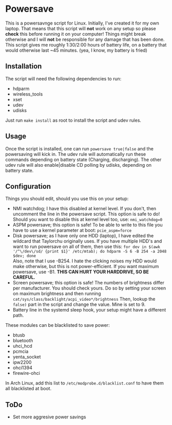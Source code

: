 Powersave
=========

This is a powersavnge script for Linux. Initially, I've created it for my own laptop. That means that this script will **not** work on any setup so please **check** this before running it on your computer! Things might break otherwise and I will **not** be responsible for any damage that has been done. This script gives me roughly 1:30/2:00 hours of battery life, on a battery that would otherwise last ~45 minutes. (yea, I know, my battery is fried)

Installation
------------

The script will need the following dependencies to run:
* hdparm
* wireless_tools
* xset
* udev
* udisks

Just run `make install` as root to install the script and udev rules.

Usage
-----

Once the script is installed, one can run `powersave true|false` and the powersaving will kick in. The udev rule will automatically run these commands depending on battery state (Charging, discharging). The other udev rule will also enable|disable CD polling by udisks, depending on battery state.

Configuration
-------------

Things you should edit, should you use this on your setup:
* NMI watchdog; I have this disabled at kernel level. If you don't, then uncomment the line in the powersave script. This option is safe to do! Should you want to disable this at kernel level too, use: `nmi_watchdog=0`
* ASPM powersave; this option is safe! To be able to write to this file you have to use a kernel parameter at boot: `pcie_aspm=force`
* Disk powersave; as I have only one HDD (laptop), I have edited the wildcard that Taylorchu originally uses. If you have multiple HDD's and want to run powersave on all of them, then use this:
  `for dev in $(awk '/^\/dev\/sd/ {print $1}' /etc/mtab); do hdparm -S 6 -B 254 -a 2048 $dev; done`  
Also, note that I use -B254. I hate the clicking noises my HDD would make otherwise, but this is not power-efficient. If you want maximum powersave, use -B1. **THIS CAN HURT YOUR HARDDRIVE, SO BE CAREFUL.**
* Screen powersave; this option is safe! The numbers of brightness differ per manufacturer. You should check yours. Do so by setting your screen on maximum brightness and then running `cat/sys/class/backlight/acpi_video*/brightness`
Then, lookup the `false)` part in the script and change the value. Mine is set to 9.
* Battery line in the systemd sleep hook, your setup might have a different path.

These modules can be blacklisted to save power:
* btusb
* bluetooth
* uhci_hcd
* pcmcia
* yenta_socket
* ipw2200
* ohci1394
* firewire-ohci

In Arch Linux, add this list to `/etc/modprobe.d/blacklist.conf` to have them all blacklisted at boot.

ToDo
----

* Set more aggresive power savings
